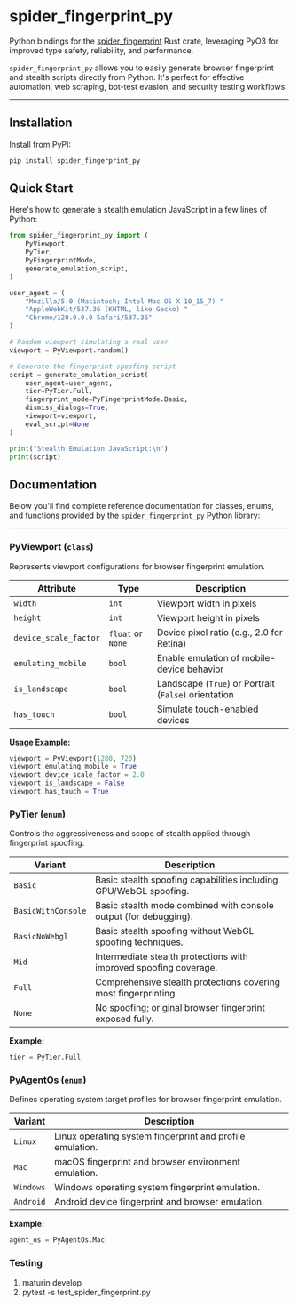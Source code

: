 # spider_fingerprint_py

Python bindings for the [spider_fingerprint](https://github.com/spider-rs/spider_fingerprint) Rust crate, leveraging PyO3 for improved type safety, reliability, and performance.

`spider_fingerprint_py` allows you to easily generate browser fingerprint and stealth scripts directly from Python. It's perfect for effective automation, web scraping, bot-test evasion, and security testing workflows.

---

## Installation

Install from PyPI:

```bash
pip install spider_fingerprint_py
```

## Quick Start

Here's how to generate a stealth emulation JavaScript in a few lines of Python:

```python
from spider_fingerprint_py import (
    PyViewport,
    PyTier,
    PyFingerprintMode,
    generate_emulation_script,
)

user_agent = (
    "Mozilla/5.0 (Macintosh; Intel Mac OS X 10_15_7) "
    "AppleWebKit/537.36 (KHTML, like Gecko) "
    "Chrome/120.0.0.0 Safari/537.36"
)

# Random viewport simulating a real user
viewport = PyViewport.random()

# Generate the fingerprint spoofing script
script = generate_emulation_script(
    user_agent=user_agent,
    tier=PyTier.Full,
    fingerprint_mode=PyFingerprintMode.Basic,
    dismiss_dialogs=True,
    viewport=viewport,
    eval_script=None
)

print("Stealth Emulation JavaScript:\n")
print(script)
```

## Documentation

Below you'll find complete reference documentation for classes, enums, and functions provided by the `spider_fingerprint_py` Python library:

---

### PyViewport (`class`)

Represents viewport configurations for browser fingerprint emulation.

| Attribute              | Type              | Description                                            |
|------------------------|-------------------|--------------------------------------------------------|
| `width`                | `int`             | Viewport width in pixels                               |
| `height`               | `int`             | Viewport height in pixels                              |
| `device_scale_factor`  | `float` or `None` | Device pixel ratio (e.g., 2.0 for Retina)             |
| `emulating_mobile`     | `bool`            | Enable emulation of mobile-device behavior             |
| `is_landscape`         | `bool`            | Landscape (`True`) or Portrait (`False`) orientation   |
| `has_touch`            | `bool`            | Simulate touch-enabled devices                         |

**Usage Example:**
```python
viewport = PyViewport(1280, 720)
viewport.emulating_mobile = True
viewport.device_scale_factor = 2.0
viewport.is_landscape = False
viewport.has_touch = True
```

### PyTier (`enum`)

Controls the aggressiveness and scope of stealth applied through fingerprint spoofing.

| Variant            | Description                                                      |
|--------------------|------------------------------------------------------------------|
| `Basic`            | Basic stealth spoofing capabilities including GPU/WebGL spoofing.|
| `BasicWithConsole` | Basic stealth mode combined with console output (for debugging). |
| `BasicNoWebgl`     | Basic stealth spoofing without WebGL spoofing techniques.        |
| `Mid`              | Intermediate stealth protections with improved spoofing coverage.|
| `Full`             | Comprehensive stealth protections covering most fingerprinting.  |
| `None`             | No spoofing; original browser fingerprint exposed fully.         |

**Example:**
```python
tier = PyTier.Full
```

### PyAgentOs (`enum`)

Defines operating system target profiles for browser fingerprint emulation.

| Variant    | Description                                              |
|------------|----------------------------------------------------------|
| `Linux`    | Linux operating system fingerprint and profile emulation.|
| `Mac`      | macOS fingerprint and browser environment emulation.     |
| `Windows`  | Windows operating system fingerprint emulation.          |
| `Android`  | Android device fingerprint and browser emulation.        |

**Example:**
```python
agent_os = PyAgentOs.Mac
```

### Testing

1. maturin develop
1. pytest -s test_spider_fingerprint.py